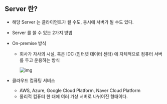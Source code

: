 ## Server 란? 

* 해당 Server 는 클라이언트가 될 수도, 동시에 서버가 될 수도 있다. 

* Server 를 쓸 수 있는 2가지 방법

* On-premise 방식

  * 회사가 자사의 시설, 혹은 IDC (인터넷 데이터 센터) 에 자체적으로 컴퓨터 서버를 두고 운용하는 방식

    ![img](https://file.quisure.com/resources/solutions/apt/data-center-01.jpg)

* 클라우드 컴퓨팅 서비스

  * AWS, Azure, Google Cloud Platform, Naver Cloud Platform
  * 물리적 컴퓨터 한 대에 여러 가상 서버로 나뉘어진 형태이다.



